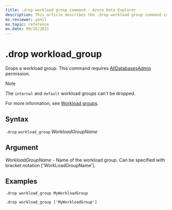 ```yaml
---
title: .drop workload group command - Azure Data Explorer
description: This article describes the .drop workload group command in Azure Data Explorer.
ms.reviewer: yonil
ms.topic: reference
ms.date: 09/26/2021
---
```

# .drop workload_group

Drops a workload group. This command requires [AllDatabasesAdmin](access-control/role-based-access-control.md) permission.

> [!NOTE]
> The `internal` and `default` workload groups can't be dropped.  

For more information, see [Workload groups](workload-groups.md).

## Syntax

`.drop` `workload_group` *WorkloadGroupName*

## Argument

*WorkloadGroupName* - Name of the workload group. Can be specified with bracket notation ['WorkLoadGroupName'].

## Examples

```kusto
.drop workload_group MyWorkloadGroup
```

```kusto
.drop workload_group ['MyWorkloadGroup']
```
